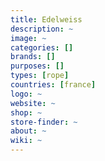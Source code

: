 ```yaml
---
title: Edelweiss
description: ~
image: ~
categories: []
brands: []
purposes: []
types: [rope]
countries: [france]
logo: ~
website: ~
shop: ~
store-finder: ~
about: ~
wiki: ~
---
```

